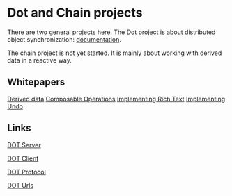 # Dot and Chain projects

There are two general projects here. The Dot project is about
distributed object synchronization: [documentation](dot.md).

The chain project is not yet started.  It is mainly about working
with derived data in a reactive way.

## Whitepapers

[Derived data](CollaborativeData.md)
[Composable Operations](ComposableOperations.md)
[Implementing Rich Text](ImplementingRichText.md)
[Implementing Undo](Undo.md)

## Links

[DOT Server](https://github.com/dotchain/dots)

[DOT Client](https://github.com/dotchain/ver)

[DOT Protocol](spec/Protocol.md)

[DOT Urls](spec/Urls.md)


